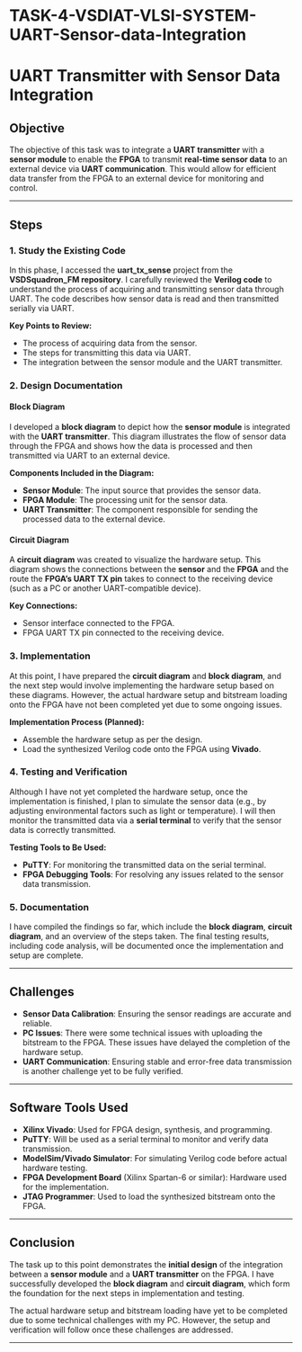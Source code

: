 # TASK-4-VSDIAT-VLSI-SYSTEM-UART-Sensor-data-Integration

# UART Transmitter with Sensor Data Integration

## Objective

The objective of this task was to integrate a **UART transmitter** with a **sensor module** to enable the **FPGA** to transmit **real-time sensor data** to an external device via **UART communication**. This would allow for efficient data transfer from the FPGA to an external device for monitoring and control.

---

## Steps

### 1. Study the Existing Code

In this phase, I accessed the **uart_tx_sense** project from the **VSDSquadron_FM repository**. I carefully reviewed the **Verilog code** to understand the process of acquiring and transmitting sensor data through UART. The code describes how sensor data is read and then transmitted serially via UART.

**Key Points to Review:**
- The process of acquiring data from the sensor.
- The steps for transmitting this data via UART.
- The integration between the sensor module and the UART transmitter.

### 2. Design Documentation

#### Block Diagram

I developed a **block diagram** to depict how the **sensor module** is integrated with the **UART transmitter**. This diagram illustrates the flow of sensor data through the FPGA and shows how the data is processed and then transmitted via UART to an external device.

**Components Included in the Diagram:**
- **Sensor Module**: The input source that provides the sensor data.
- **FPGA Module**: The processing unit for the sensor data.
- **UART Transmitter**: The component responsible for sending the processed data to the external device.

#### Circuit Diagram

A **circuit diagram** was created to visualize the hardware setup. This diagram shows the connections between the **sensor** and the **FPGA** and the route the **FPGA’s UART TX pin** takes to connect to the receiving device (such as a PC or another UART-compatible device).

**Key Connections:**
- Sensor interface connected to the FPGA.
- FPGA UART TX pin connected to the receiving device.

### 3. Implementation

At this point, I have prepared the **circuit diagram** and **block diagram**, and the next step would involve implementing the hardware setup based on these diagrams. However, the actual hardware setup and bitstream loading onto the FPGA have not been completed yet due to some ongoing issues.

**Implementation Process (Planned):**
- Assemble the hardware setup as per the design.
- Load the synthesized Verilog code onto the FPGA using **Vivado**.

### 4. Testing and Verification

Although I have not yet completed the hardware setup, once the implementation is finished, I plan to simulate the sensor data (e.g., by adjusting environmental factors such as light or temperature). I will then monitor the transmitted data via a **serial terminal** to verify that the sensor data is correctly transmitted.

**Testing Tools to Be Used:**
- **PuTTY**: For monitoring the transmitted data on the serial terminal.
- **FPGA Debugging Tools**: For resolving any issues related to the sensor data transmission.

### 5. Documentation

I have compiled the findings so far, which include the **block diagram**, **circuit diagram**, and an overview of the steps taken. The final testing results, including code analysis, will be documented once the implementation and setup are complete.

---

## Challenges

- **Sensor Data Calibration**: Ensuring the sensor readings are accurate and reliable.
- **PC Issues**: There were some technical issues with uploading the bitstream to the FPGA. These issues have delayed the completion of the hardware setup.
- **UART Communication**: Ensuring stable and error-free data transmission is another challenge yet to be fully verified.

---

## Software Tools Used

- **Xilinx Vivado**: Used for FPGA design, synthesis, and programming.
- **PuTTY**: Will be used as a serial terminal to monitor and verify data transmission.
- **ModelSim/Vivado Simulator**: For simulating Verilog code before actual hardware testing.
- **FPGA Development Board** (Xilinx Spartan-6 or similar): Hardware used for the implementation.
- **JTAG Programmer**: Used to load the synthesized bitstream onto the FPGA.

---

## Conclusion

The task up to this point demonstrates the **initial design** of the integration between a **sensor module** and a **UART transmitter** on the FPGA. I have successfully developed the **block diagram** and **circuit diagram**, which form the foundation for the next steps in implementation and testing.

The actual hardware setup and bitstream loading have yet to be completed due to some technical challenges with my PC. However, the setup and verification will follow once these challenges are addressed.

---


